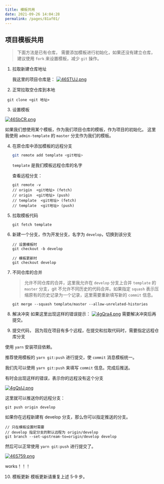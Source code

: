 ```yaml
---
title: 模板共用
date: 2021-09-26 14:04:28
permalink: /pages/81af01/
---
```


## 项目模板共用

> 下面方法是已有仓库， 需要添加模板进行初始化，如果还没有建立仓库，建议使用 `fork` 来设置模板，减少 `git` 操作。

1. 拉取新建仓库地址

   我这里的项目仓库是：
   [![46STUJ.png](https://z3.ax1x.com/2021/09/26/46STUJ.png)](https://imgtu.com/i/46STUJ)

2. 正常拉取空仓库到本地

```
 git clone <git 地址>
```

3. 设置模板

[![46SbCR.png](https://z3.ax1x.com/2021/09/26/46SbCR.png)](https://imgtu.com/i/46SbCR)

如果我们想使用某个模板，作为我们项目仓库的模板，作为项目的初始化。
这里我使用 `admin-template` 的 `master` 分支作为我们的模板。

4. 在原仓库中添加模板的远程分支

   ```bash
   git remote add template <git地址>
   ```

   `template` 是我们模板远程仓库的名字

   查看远程分支：

   ```
   git remote -v
   // origin  <git地址> (fetch)
   // origin  <git地址> (push)
   // template  <git地址> (fetch)
   // template  <git地址> (push)

   ```

5. 拉取模板代码

   ```
   git fetch template
   ```

6. 新建一个分支，作为开发分支，名字为 `develop`，切换到该分支

   ```
   // 设置模板时
   git checkout -b develop

   // 模板更新时
   git checkout develop
   ```

7. 不同仓库的合并

   > 允许不同仓库的合并，这里我允许在 `develop` 分支上合并 `template` 的 `master` 分支，git 不允许不同历史的代码合并。如果指定 `squash` 表示压缩原有的历史记录为一个记录，这里需要重新填写新的 `commit` 信息。

   ```
   git merge --squash template/master --allow-unrelated-histories
   ```

8. 解决冲突
   如果这里出现这样的错误提示：
   [![4gQra4.png](https://z3.ax1x.com/2021/09/27/4gQra4.png)](https://imgtu.com/i/4gQra4)
   需要解决冲突后再提交。

9. 提交代码， 因为现在项目有多个远程，在提交和拉取代码时，需要指定远程仓库分支

使用 `yarn` 安装项目依赖。

推荐使用模板的 `yarn git:push` 进行提交，使 `commit` 消息模板统一。

我们先可以使用 `yarn git:push` 来填写 `commit` 信息。完成后推送。

有时会出现这样的错误，表示你的远程没有这个分支

[![4gQsIJ.png](https://z3.ax1x.com/2021/09/27/4gQsIJ.png)](https://imgtu.com/i/4gQsIJ)

这里就可以推送你的远程分支：

```
git push origin develop
```

如果你在远程新建有 develop 分支，那么你可以指定推送的分支。

```
// 只在模板设置时需要
// develop 指定分支的默认远程为 origin/develop
git branch --set-upstream-to=origin/develop develop

```

然后可以正常使用 `yarn git:push` 进行提交了。

[![46S759.png](https://z3.ax1x.com/2021/09/26/46S759.png)](https://imgtu.com/i/46S759)

works！！！

10. 模板更新 模板更新请重复上述 5-9 步。
